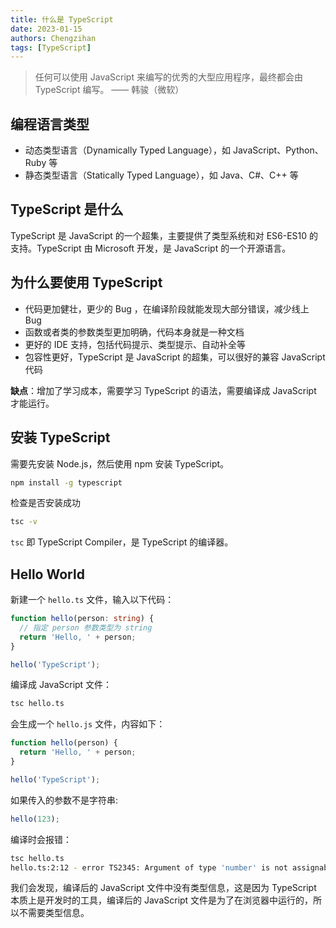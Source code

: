 ```yaml
---
title: 什么是 TypeScript
date: 2023-01-15
authors: Chengzihan
tags: [TypeScript]
---
```


> 任何可以使用 JavaScript 来编写的优秀的大型应用程序，最终都会由 TypeScript 编写。 —— 韩骏（微软）

## 编程语言类型

- 动态类型语言（Dynamically Typed Language），如 JavaScript、Python、Ruby 等
- 静态类型语言（Statically Typed Language），如 Java、C#、C++ 等

## TypeScript 是什么

TypeScript 是 JavaScript 的一个超集，主要提供了类型系统和对 ES6-ES10 的支持。TypeScript 由 Microsoft 开发，是 JavaScript 的一个开源语言。

## 为什么要使用 TypeScript

- 代码更加健壮，更少的 Bug ，在编译阶段就能发现大部分错误，减少线上 Bug
- 函数或者类的参数类型更加明确，代码本身就是一种文档
- 更好的 IDE 支持，包括代码提示、类型提示、自动补全等
- 包容性更好，TypeScript 是 JavaScript 的超集，可以很好的兼容 JavaScript 代码

**缺点**：增加了学习成本，需要学习 TypeScript 的语法，需要编译成 JavaScript 才能运行。

## 安装 TypeScript

需要先安装 Node.js，然后使用 npm 安装 TypeScript。

```bash
npm install -g typescript
```

检查是否安装成功

```bash
tsc -v
```

`tsc` 即 TypeScript Compiler，是 TypeScript 的编译器。

## Hello World

新建一个 `hello.ts` 文件，输入以下代码：

```ts
function hello(person: string) {
  // 指定 person 参数类型为 string
  return 'Hello, ' + person;
}

hello('TypeScript');
```

编译成 JavaScript 文件：

```bash
tsc hello.ts
```

会生成一个 `hello.js` 文件，内容如下：

```js
function hello(person) {
  return 'Hello, ' + person;
}

hello('TypeScript');
```

如果传入的参数不是字符串:

```ts
hello(123);
```

编译时会报错：

```bash
tsc hello.ts
hello.ts:2:12 - error TS2345: Argument of type 'number' is not assignable to parameter of type 'string'.
```

我们会发现，编译后的 JavaScript 文件中没有类型信息，这是因为 TypeScript 本质上是开发时的工具，编译后的 JavaScript 文件是为了在浏览器中运行的，所以不需要类型信息。
